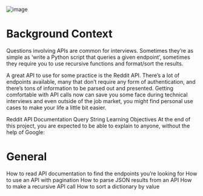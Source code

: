 ![image](https://user-images.githubusercontent.com/65639270/199422696-12088417-9cd3-4196-b0de-42cbc7e82317.png)


# Background Context
Questions involving APIs are common for interviews. Sometimes they’re as simple as ‘write a Python script that queries a given endpoint’, sometimes they require you to use recursive functions and format/sort the results.

A great API to use for some practice is the Reddit API. There’s a lot of endpoints available, many that don’t require any form of authentication, and there’s tons of information to be parsed out and presented. Getting comfortable with API calls now can save you some face during technical interviews and even outside of the job market, you might find personal use cases to make your life a little bit easier.



Reddit API Documentation
Query String
Learning Objectives
At the end of this project, you are expected to be able to explain to anyone, without the help of Google:

# General
How to read API documentation to find the endpoints you’re looking for
How to use an API with pagination
How to parse JSON results from an API
How to make a recursive API call
How to sort a dictionary by value
